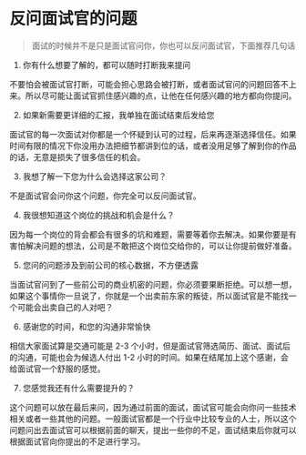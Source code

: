 # 反问面试官的问题

> 面试的时候并不是只是面试官问你，你也可以反问面试官，下面推荐几句话

1. 你有什么想要了解的，都可以随时打断我来提问

不要怕会被面试官打断，可能会担心思路会被打断，或者面试官问的问题回答不上来。所以尽可能让面试官抓住感兴趣的点，让他在任何感兴趣的地方都向你提问。

2. 如果新需要更详细的汇报，我单独在面试结束后发给您

面试官的每一次面试对你都是一个怀疑到认可的过程，后来再逐渐选择信任。如果时间有限的情况下你没用办法把细节都讲到位的话，或者没用足够了解到你的作品的话，无意是损失了很多信任的机会。

3. 我想了解一下您为什么会选择这家公司？

不是面试官会问你这个问题，你完全可以反问面试官。

4. 我很想知道这个岗位的挑战和机会是什么？

因为每一个岗位的背会都会有很多的坑和难题，需要等着你去解决。如果你要是有害怕解决问题的想法，公司是不敢把这个岗位交给你的，可以让你提前做好准备。

5. 您问的问题涉及到前公司的核心数据，不方便透露

当面试官问到了一些前公司的商业机密的问题，你必须要果断拒绝。可以想一想，如果这个事情你一旦说了，你就是一个出卖前东家的叛徒，所以面试官是不能找一个可能会出卖自己的人对吧？

6. 感谢您的时间，和您的沟通非常愉快

相信大家面试算是交通可能是 2-3 个小时，但是面试官筛选简历、面试、面试后的沟通，可能也会为候选人付出 1-2 小时的时间。如果在结尾加上这个感谢，会给面试官一个舒服的感觉。

7. 您感觉我还有什么需要提升的？

这个问题可以放在最后来问，因为通过前面的面试，面试官可能会向你问一些技术相关或者一些其他的问题。一般面试官都是一个行业中比较专业的人士，所以这个问题问出去面试官可以根据前面的聊天，提出一些你的不足，面试结束后你就可以根据面试官向你提出的不足进行学习。
